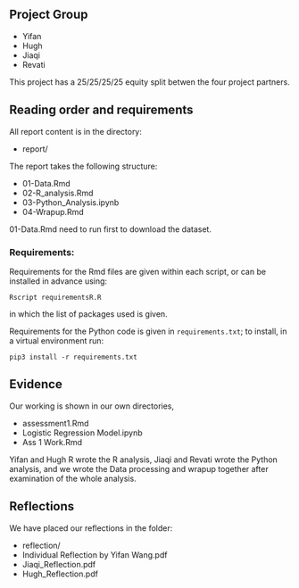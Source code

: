 ## Project Group

* Yifan
* Hugh
* Jiaqi
* Revati

This project has a 25/25/25/25 equity split betwen the four project partners.

## Reading order and requirements

All report content is in the directory:

* report/

The report takes the following structure:

* 01-Data.Rmd
* 02-R_analysis.Rmd
* 03-Python_Analysis.ipynb
* 04-Wrapup.Rmd
  
01-Data.Rmd need to run first to download the dataset.

### Requirements:

Requirements for the Rmd files are given within each script, or can be installed in advance using:
```{sh}
Rscript requirementsR.R
```
in which the list of packages used is given.

Requirements for the Python code is given in `requirements.txt`; to install, in a virtual environment run:

```{sh}
pip3 install -r requirements.txt
```

## Evidence

Our working is shown in our own directories,

* assessment1.Rmd
* Logistic Regression Model.ipynb
* Ass 1 Work.Rmd

Yifan and Hugh R wrote the R analysis, Jiaqi and Revati wrote the Python analysis, and we wrote the Data processing and wrapup together after examination of the whole analysis.

## Reflections

We have placed our reflections in the folder:

* reflection/
* Individual Reflection by Yifan Wang.pdf
* Jiaqi_Reflection.pdf
* Hugh_Reflection.pdf
